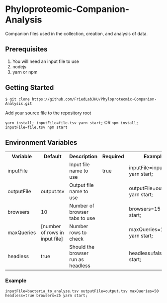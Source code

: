 # Phyloproteomic-Companion-Analysis

Companion files used in the collection, creation, and analysis of data.

## Prerequisites

1. You will need an input file to use
2. nodejs
3. yarn or npm

## Getting Started

`$ git clone https://github.com/FriedLabJHU/Phyloproteomic-Companion-Analysis.git`

Add your source file to the repository root

`yarn install; inputFile=file.tsv yarn start;` OR `npm install; inputFile=file.tsv npm start`

## Environment Variables

<table>
    <tr>
        <th>Variable</th>
        <th>Default</th>
        <th>Description</th>
        <th>Required</th>
        <th>Example</th>
    </tr>
    <tr>
        <td>inputFile</td>
        <td></td>
        <td>Input file name to use</td>
        <td>true</td>
        <td>inputFile=input.tsv yarn start;</td>
    </tr>
    <tr>
        <td>outputFile</td>
        <td>output.tsv</td>
        <td>Output file name to use</td>
        <td></td>
        <td>outputFile=output.tsv yarn start;</td>
    </tr>
    <tr>
        <td>browsers</td>
        <td>10</td>
        <td>Number of browser tabs to use</td>
        <td></td>
        <td>browsers=15 yarn start;</td>
    </tr>
    <tr>
        <td>maxQueries</td>
        <td>[number of rows in input file]</td>
        <td>Number rows to check</td>
        <td></td>
        <td>maxQueries=100 yarn start;</td>
    </tr>
    <tr>
        <td>headless</td>
        <td>true</td>
        <td>Should the browser run as headless</td>
        <td></td>
        <td>headless=false yarn start;</td>
    </tr>
</table>

### Example

`inputFile=bacteria_to_analyze.tsv outputFile=output.tsv maxQueries=50 headless=true browsers=25 yarn start;`
